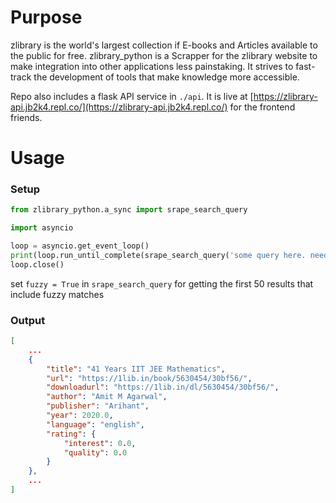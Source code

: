 # Purpose
zlibrary is the world's largest collection if E-books and Articles available to the public for free. zlibrary_python is a Scrapper for the zlibrary website to make integration into other applications less painstaking. It strives to fast-track the development of tools that make knowledge more accessible. 

Repo also includes a flask API service in `./api`. It is live at [https://zlibrary-api.jb2k4.repl.co/](https://zlibrary-api.jb2k4.repl.co/) for the frontend friends.

# Usage
### Setup
```python
from zlibrary_python.a_sync import srape_search_query

import asyncio

loop = asyncio.get_event_loop()
print(loop.run_until_complete(srape_search_query('some query here. needn\'t be url encoded')))
loop.close()
```
set `fuzzy = True` in `srape_search_query` for getting the first 50 results that include fuzzy matches
### Output
```json
[
    ...
    {
        "title": "41 Years IIT JEE Mathematics",
        "url": "https://1lib.in/book/5630454/30bf56/",
        "downloadurl": "https://1lib.in/dl/5630454/30bf56/",
        "author": "Amit M Agarwal",
        "publisher": "Arihant",
        "year": 2020.0,
        "language": "english",
        "rating": {
            "interest": 0.0,
            "quality": 0.0
        }
    },
    ...
]
```
